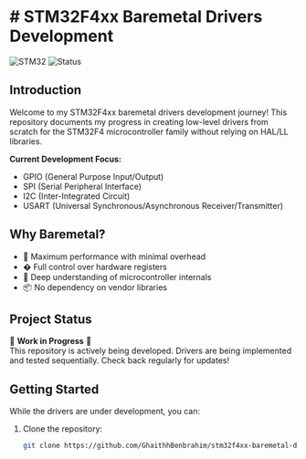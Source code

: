 # # STM32F4xx Baremetal Drivers Development

![STM32](https://img.shields.io/badge/STM32F4-Baremetal-03234B?logo=stmicroelectronics)
![Status](https://img.shields.io/badge/Status-Active_Development-yellow)

## Introduction

Welcome to my STM32F4xx baremetal drivers development journey! This repository documents my progress in creating low-level drivers from scratch for the STM32F4 microcontroller family without relying on HAL/LL libraries.

**Current Development Focus:**
- GPIO (General Purpose Input/Output)
- SPI (Serial Peripheral Interface)
- I2C (Inter-Integrated Circuit)
- USART (Universal Synchronous/Asynchronous Receiver/Transmitter)

## Why Baremetal?
- 🚀 Maximum performance with minimal overhead
- � Full control over hardware registers
- 🧠 Deep understanding of microcontroller internals
- 📦 No dependency on vendor libraries

## Project Status
🚧 **Work in Progress** 🚧  
This repository is actively being developed. Drivers are being implemented and tested sequentially. Check back regularly for updates!

## Getting Started
While the drivers are under development, you can:
1. Clone the repository:
   ```bash
   git clone https://github.com/GhaithhBenbrahim/stm32f4xx-baremetal-drivers.git
